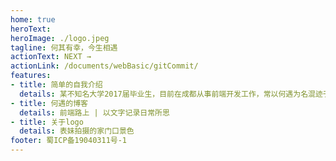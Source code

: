 ```yaml
---
home: true
heroText: 
heroImage: ./logo.jpeg
tagline: 何其有幸，今生相遇
actionText: NEXT →
actionLink: /documents/webBasic/gitCommit/
features:
- title: 简单的自我介绍
  details: 某不知名大学2017届毕业生，目前在成都从事前端开发工作，常以何遇为名混迹于前端圈
- title: 何遇的博客
  details: 前端路上 | 以文字记录日常所思
- title: 关于logo
  details: 表妹拍摄的家门口景色
footer: 蜀ICP备19040311号-1
---
```



